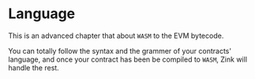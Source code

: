 # Language

This is an advanced chapter that about `WASM` to the EVM bytecode.

You can totally follow the syntax and the grammer of your contracts' 
language, and once your contract has been be compiled to `WASM`, Zink 
will handle the rest.
